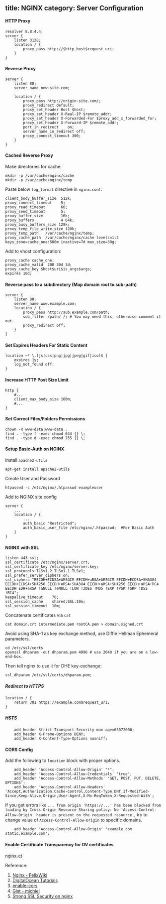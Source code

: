 title: NGINX
category: Server Configuration
---
#### HTTP Proxy
```
resolver 8.8.4.4;
server {
    listen 3128;
    location / {
        proxy_pass http://$http_host$request_uri;
    }
}
```

#### Reverse Proxy
```
server {
    listen 80;
    server_name new-site.com;

    location / {
        proxy_pass http://origin-site.com/;
        proxy_redirect default;
        proxy_set_header Host $host;
        proxy_set_header X-Real-IP $remote_addr;
        proxy_set_header X-Forwarded-For $proxy_add_x_forwarded_for;
        proxy_set_header X-Forward-IP $remote_addr;
        port_in_redirect    on;
        server_name_in_redirect off;
        proxy_connect_timeout 300;
    }
}
```

#### Cached Reverse Proxy

Make directories for cache:
```
mkdir -p /var/cache/nginx/cache
mkdir -p /var/cache/nginx/temp
```

Paste below `log_format` directive in `nginx.conf`:
```
client_body_buffer_size  512k;
proxy_connect_timeout    5;
proxy_read_timeout       60;
proxy_send_timeout       5;
proxy_buffer_size        16k;
proxy_buffers            4 64k;
proxy_busy_buffers_size 128k;
proxy_temp_file_write_size 128k;
proxy_temp_path   /var/cache/nginx/temp;
proxy_cache_path  /var/cache/nginx/cache levels=1:2 keys_zone=cache_one:500m inactive=7d max_size=30g;
```

Add to vhost configuration:
```
proxy_cache cache_one;
proxy_cache_valid  200 304 3d;
proxy_cache_key $host$uri$is_args$args;
expires 10d;
```

#### Reverse pass to a subdirectory (Map domain root to sub-path)

```
server {
    listen 80;
	server_name www.example.com;
	location / {
		proxy_pass http://sub.example.com/path;
		sub_filter /path/ /; # You may need this, otherwise comment it out.
		proxy_redirect off;
	}
}
```

#### Set Expires Headers For Static Content
```
location ~* \.(js|css|png|jpg|jpeg|gif|ico)$ {
    expires 1y;
    log_not_found off;
}
```

#### Increase HTTP Post Size Limit
```
http {
    #...
    client_max_body_size 100m;
    #...
}
```

#### Set Correct Files/Folders Permissions
```
chown -R www-data:www-data .
find . -type f -exec chmod 644 {} \;
find . -type d -exec chmod 755 {} \;
```

#### Setup Basic-Auth on NGINX

Install `apache2-utils`
```
apt-get install apache2-utils
```

Create User and Password
```
htpasswd -c /etc/nginx/.htpasswd exampleuser
```

Add to NGINX site config
```
server {
	...
	location / {
		...
		auth_basic "Restricted";
		auth_basic_user_file /etc/nginx/.htpasswd;  #For Basic Auth
	}
}
```

#### NGINX with SSL

```
listen 443 ssl;
ssl_certificate /etc/nginx/server.crt;
ssl_certificate_key /etc/nginx/server.key;
ssl_protocols TLSv1.2 TLSv1.1 TLSv1;
ssl_prefer_server_ciphers on;
ssl_ciphers "EECDH+ECDSA+AESGCM EECDH+aRSA+AESGCM EECDH+ECDSA+SHA384 EECDH+ECDSA+SHA256 EECDH+aRSA+SHA384 EECDH+aRSA+SHA256 EECDH+aRSA+RC4 EECDH EDH+aRSA !aNULL !eNULL !LOW !3DES !MD5 !EXP !PSK !SRP !DSS !RC4";
keepalive_timeout    70;
ssl_session_cache    shared:SSL:10m;
ssl_session_timeout  10m;
```

Concatenate certificates via `cat`

```
cat domain.crt intermediate.pem rootCA.pem > domain.signed.crt
```

Avoid using SHA-1 as key exchange method, use Diffie Hellman Ephemeral parameters.

```
cd /etc/ssl/certs
openssl dhparam -out dhparam.pem 4096 # use 2048 if you are on a low-end-box.
```

Then tell nginx to use it for DHE key-exchange:

```
ssl_dhparam /etc/ssl/certs/dhparam.pem;
```

##### Redirect to HTTPS

```
location / {
    return 301 https://example.com$request_uri;
}
```

##### HSTS

```
    add_header Strict-Transport-Security max-age=63072000;
    add_header X-Frame-Options DENY;
    add_header X-Content-Type-Options nosniff;
```

#### CORS Config

Add the following to `location` block with proper options.
```
    add_header 'Access-Control-Allow-Origin' "*";
    add_header 'Access-Control-Allow-Credentials' 'true';
    add_header 'Access-Control-Allow-Methods' 'GET, POST, PUT, DELETE, OPTIONS';
    add_header 'Access-Control-Allow-Headers' 'Accept,Authorization,Cache-Control,Content-Type,DNT,If-Modified-Since,Keep-Alive,Origin,User-Agent,X-Mx-ReqToken,X-Requested-With';
```

If you get errors like `... from origin 'https://...' has been blocked from loading by Cross-Origin Resource Sharing policy: No 'Access-Control-Allow-Origin' header is present on the requested resource.`, try to change value of `Access-Control-Allow-Origin` to specific domains.

```
    add_header 'Access-Control-Allow-Origin' "example.com static.example.com";
```

#### Enable Certificate Transparency for DV certificates

[nginx-ct](https://www.certificate-transparency.org/resources-for-site-owners/nginx)

Reference:

1. [Nginx - FelixWiki](http://felixc.at/Nginx)
2. [DigitalOcean Tutorials](https://www.digitalocean.com/community/tutorials/how-to-set-up-http-authentication-with-nginx-on-ubuntu-12-10)
3. [enable-cors](http://enable-cors.org/server_nginx.html)
4. [Gist - michiel](https://gist.github.com/michiel/1064640)
5. [Strong SSL Security on nginx](https://raymii.org/s/tutorials/Strong_SSL_Security_On_nginx.html)
